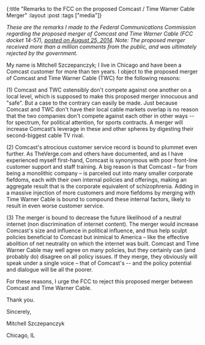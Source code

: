 {:title "Remarks to the FCC on the proposed Comcast / Time Warner Cable Merger"
:layout :post
:tags  ["media"]}

_These are the remarks I made to the Federal Communications Commission regarding the proposed merger of Comcast and Time Warner Cable (FCC docket 14-57), [posted on August 25, 2014](http://apps.fcc.gov/ecfs/comment/view?id=6018318132).  Note: The proposed merger received more than a million comments from the public, and was ultimately rejected by the government._

My name is Mitchell Szczepanczyk; I live in Chicago and have been a Comcast customer for more than ten years. I object to the proposed merger of Comcast and Time Warner Cable (TWC) for the following reasons:

(1) Comcast and TWC ostensibly don't compete against one another on a local level, which is supposed to make this proposed merger innocuous and "safe". But a case to the contrary can easily be made. Just because Comcast and TWC don't have their local cable markets overlap is no reason that the two companies don't compete against each other in other ways -- for spectrum, for political attention, for sports contracts. A merger will increase Comcast’s leverage in these and other spheres by digesting their second-biggest cable TV rival.

(2) Comcast's atrocious customer service record is bound to plummet even further. As TheVerge.com and others have documented, and as I have experienced myself first-hand, Comcast is synonymous with poor front-line customer support and staff training. A big reason is that Comcast – far from being a monolithic company – is parceled out into many smaller corporate fiefdoms, each with their own internal policies and offerings, making an aggregate result that is the corporate equivalent of schizophrenia. Adding in a massive injection of more customers and more fiefdoms by merging with Time Warner Cable is bound to compound these internal factors, likely to result in even worse customer service.

(3) The merger is bound to decrease the future likelihood of a neutral internet (non discrimination of internet content). The merger would increase Comcast's size and influence in political influence, and thus help sculpt policies beneficial to Comcast but inimical to America – like the effective abolition of net neutrality on which the internet was built. Comcast and Time Warner Cable may well agree on many policies, but they certainly can (and probably do) disagree on all policy issues. If they merge, they obviously will speak under a single voice – that of Comcast's -- and the policy potential and dialogue will be all the poorer.

For these reasons, I urge the FCC to reject this proposed merger between Comcast and Time Warner Cable.

Thank you.

Sincerely,

Mitchell Szczepanczyk

Chicago, IL
